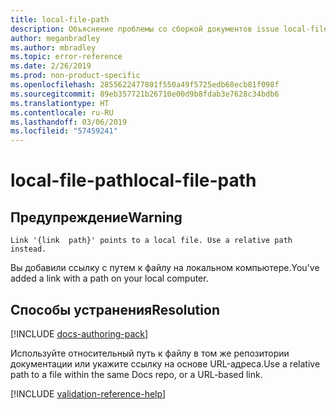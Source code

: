 ```yaml
---
title: local-file-path
description: Объяснение проблемы со сборкой документов issue local-file-path и способа ее устранения
author: meganbradley
ms.author: mbradley
ms.topic: error-reference
ms.date: 2/26/2019
ms.prod: non-product-specific
ms.openlocfilehash: 2855622477801f550a49f5725edb68ecb81f098f
ms.sourcegitcommit: 89eb357721b26710e00d9b8fdab3e7628c34bdb6
ms.translationtype: HT
ms.contentlocale: ru-RU
ms.lasthandoff: 03/06/2019
ms.locfileid: "57459241"
---
```

# <a name="local-file-path"></a><span data-ttu-id="dfd99-103">local-file-path</span><span class="sxs-lookup"><span data-stu-id="dfd99-103">local-file-path</span></span>

## <a name="warning"></a><span data-ttu-id="dfd99-104">Предупреждение</span><span class="sxs-lookup"><span data-stu-id="dfd99-104">Warning</span></span>

`Link '{link  path}' points to a local file. Use a relative path instead.`

<span data-ttu-id="dfd99-105">Вы добавили ссылку с путем к файлу на локальном компьютере.</span><span class="sxs-lookup"><span data-stu-id="dfd99-105">You've added a link with a path on your local computer.</span></span>

## <a name="resolution"></a><span data-ttu-id="dfd99-106">Способы устранения</span><span class="sxs-lookup"><span data-stu-id="dfd99-106">Resolution</span></span>

[!INCLUDE [docs-authoring-pack](includes/docs-authoring-pack.md)]

<span data-ttu-id="dfd99-107">Используйте относительный путь к файлу в том же репозитории документации или укажите ссылку на основе URL-адреса.</span><span class="sxs-lookup"><span data-stu-id="dfd99-107">Use a relative path to a file within the same Docs repo, or a URL-based link.</span></span>

<!--make sure to add this file to your includes folder and verify the path-->
[!INCLUDE [validation-reference-help](includes/validation-reference-help.md)]
